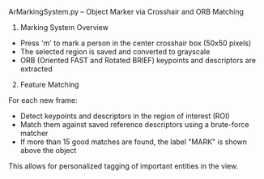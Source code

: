 ArMarkingSystem.py – Object Marker via Crosshair and ORB Matching

1. Marking System Overview

- Press 'm' to mark a person in the center crosshair box (50x50 pixels)
- The selected region is saved and converted to grayscale
- ORB (Oriented FAST and Rotated BRIEF) keypoints and descriptors are extracted

2. Feature Matching

For each new frame:
- Detect keypoints and descriptors in the region of interest (ROI)
- Match them against saved reference descriptors using a brute-force matcher
- If more than 15 good matches are found, the label "MARK" is shown above the object

This allows for personalized tagging of important entities in the view.

